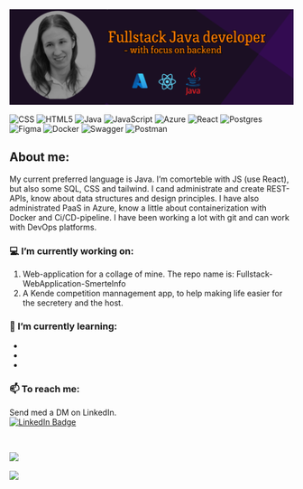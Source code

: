 
<img src="https://github.com/MsNiffi/MsNiffi/blob/main/imgBanner.PNG" alt="img banner"/>


  
![CSS](https://img.shields.io/badge/css3-%231572B6.svg?style=for-the-badge&logo=css3&logoColor=white) ![HTML5](https://img.shields.io/badge/html5-%23E34F26.svg?style=for-the-badge&logo=html5&logoColor=white) ![Java](https://img.shields.io/badge/java-%23ED8B00.svg?style=for-the-badge&logo=java&logoColor=white) ![JavaScript](https://img.shields.io/badge/javascript-%23323330.svg?style=for-the-badge&logo=javascript&logoColor=%23F7DF1E) ![Azure](https://img.shields.io/badge/azure-%230072C6.svg?style=for-the-badge&logo=azure-devops&logoColor=white) ![React](https://img.shields.io/badge/react-%2320232a.svg?style=for-the-badge&logo=react&logoColor=%2361DAFB) ![Postgres](https://img.shields.io/badge/postgres-%23316192.svg?style=for-the-badge&logo=postgresql&logoColor=white) 	![Figma](https://img.shields.io/badge/figma-%23F24E1E.svg?style=for-the-badge&logo=figma&logoColor=white) ![Docker](https://img.shields.io/badge/docker-%230db7ed.svg?style=for-the-badge&logo=docker&logoColor=white) ![Swagger](https://img.shields.io/badge/-Swagger-%23Clojure?style=for-the-badge&logo=swagger&logoColor=white) ![Postman](https://img.shields.io/badge/Postman-FF6C37?style=for-the-badge&logo=postman&logoColor=white)

## About me:
My current preferred language is Java. I’m comorteble with JS (use React), but also some SQL, CSS and tailwind. I cand administrate and create REST-APIs, know about data structures and design principles. I have also administrated PaaS in Azure, know a little about containerization with Docker and Ci/CD-pipeline. I have been working a lot with git and can work with DevOps platforms. 

### 💻 I’m currently working on:
   1) Web-application for a collage of mine. The repo name is: Fullstack-WebApplication-SmerteInfo
   2) A Kende competition mannagement app, to help making life easier for the secretery and the host.

### 📖 I’m currently learning:
 - 
 -
 -


### 📫 To reach me:
Send med a DM on LinkedIn.<br>
 <a href="https://www.linkedin.com/in/anette-londal/">
    <img src="https://img.shields.io/badge/LinkedIn-blue?style=for-the-badge&logo=linkedin&logoColor=white" alt="LinkedIn Badge"/>

<br>

[![](https://visitcount.itsvg.in/api?id=MsNiffi&icon=5&color=11)](https://visitcount.itsvg.in)
  
  

![](https://github-readme-stats.vercel.app/api/top-langs/?username=MsNiffi&theme=synthwave&hide_border=false&include_all_commits=true&count_private=true&layout=compact)



